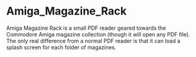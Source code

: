 # Amiga_Magazine_Rack
Amiga Magazine Rack is a small PDF reader geared towards the Commodore Amiga magazine collection (though it will open any PDF file). The only real difference from a normal PDF reader is that it can load a splash screen for each folder of magazines.
